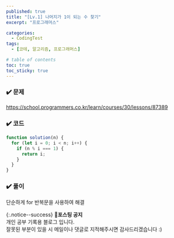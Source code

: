 ```yaml
---
published: true
title: "[Lv.1] 나머지가 1이 되는 수 찾기"
excerpt: "프로그래머스"

categories:
  - CodingTest
tags:
  - [코테, 알고리즘, 프로그래머스]

# table of contents
toc: true
toc_sticky: true
---
```


### ✔️ 문제

<https://school.programmers.co.kr/learn/courses/30/lessons/87389>

### ✔️ 코드

```jsx
function solution(n) {
  for (let i = 0; i < n; i++) {
    if (n % i === 1) {
      return i;
    }
  }
}
```

### ✔️ 풀이

단순하게 for 반복문을 사용하여 해결

{:.notice--success}
🔔**포스팅 공지**  
개인 공부 기록용 블로그 입니다.  
잘못된 부분이 있을 시 메일이나 댓글로 지적해주시면 감사드리겠습니다 :)
